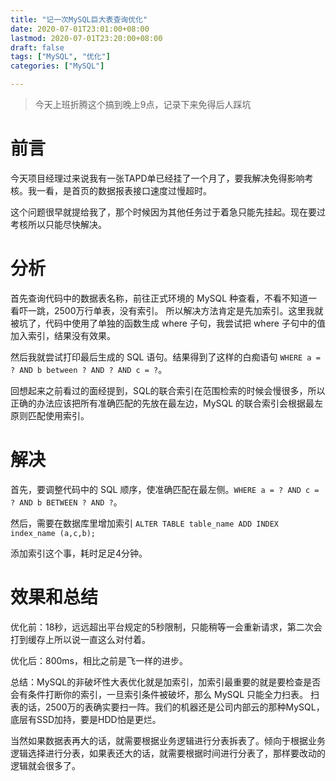 ```yaml
---
title: "记一次MySQL巨大表查询优化"
date: 2020-07-01T23:01:00+08:00
lastmod: 2020-07-01T23:20:00+08:00
draft: false
tags: ["MySQL", "优化"]
categories: ["MySQL"]

---
```


> 今天上班折腾这个搞到晚上9点，记录下来免得后人踩坑

# 前言

今天项目经理过来说我有一张TAPD单已经挂了一个月了，要我解决免得影响考核。我一看，是首页的数据报表接口速度过慢超时。

这个问题很早就提给我了，那个时候因为其他任务过于着急只能先挂起。现在要过考核所以只能尽快解决。

# 分析

首先查询代码中的数据表名称，前往正式环境的 MySQL 种查看，不看不知道一看吓一跳，2500万行单表，没有索引。
所以解决方法肯定是先加索引。这里我就被坑了，代码中使用了单独的函数生成 where 子句，我尝试把 where 子句中的值加入索引，结果没有效果。

然后我就尝试打印最后生成的 SQL 语句。结果得到了这样的白痴语句 `WHERE a = ? AND b between ? AND ? AND c = ?`。

回想起来之前看过的面经提到，SQL的联合索引在范围检索的时候会慢很多，所以正确的办法应该把所有准确匹配的先放在最左边，MySQL 的联合索引会根据最左原则匹配使用索引。

<!--more-->

# 解决

首先，要调整代码中的 SQL 顺序，使准确匹配在最左侧。`WHERE a = ? AND c = ? AND b BETWEEN ? AND ?`。

然后，需要在数据库里增加索引 `ALTER TABLE table_name ADD INDEX index_name (a,c,b);`

添加索引这个事，耗时足足4分钟。

# 效果和总结

优化前：18秒，远远超出平台规定的5秒限制，只能稍等一会重新请求，第二次会打到缓存上所以说一直这么对付着。

优化后：800ms，相比之前是飞一样的进步。

总结：MySQL的非破坏性大表优化就是加索引，加索引最重要的就是要检查是否会有条件打断你的索引，一旦索引条件被破坏，那么 MySQL 只能全力扫表。
扫表的话，2500万的表确实要扫一阵。我们的机器还是公司内部云的那种MySQL，底层有SSD加持，要是HDD怕是更烂。

当然如果数据表再大的话，就需要根据业务逻辑进行分表拆表了。倾向于根据业务逻辑选择进行分表，如果表还大的话，就需要根据时间进行分表了，那样要改动的逻辑就会很多了。